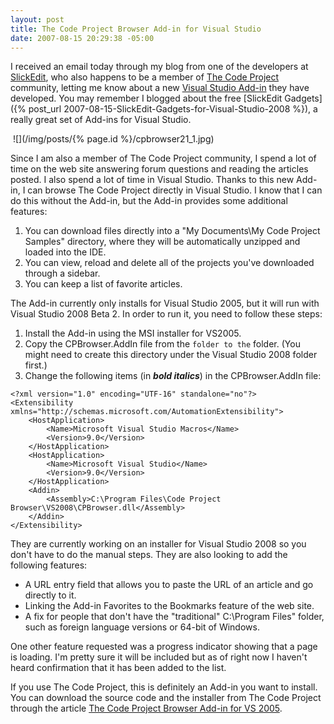 ```yaml
---
layout: post
title: The Code Project Browser Add-in for Visual Studio
date: 2007-08-15 20:29:38 -05:00
---
```


I received an email today through my blog from one of the developers at [SlickEdit](http://www.slickedit.com/component/option,com_frontpage/Itemid,1/), who also happens to be a member of [The Code Project](http://www.codeproject.com/) community, letting me know about a new [Visual Studio Add-in](http://www.codeproject.com/csharp/cpbrowser.asp) they have developed. You may remember I blogged about the free [SlickEdit Gadgets]({% post_url 2007-08-15-SlickEdit-Gadgets-for-Visual-Studio-2008 %}), a really great set of Add-ins for Visual Studio.

 ![](/img/posts/{% page.id %}/cpbrowser21_1.jpg) 

Since I am also a member of The Code Project community, I spend a lot of time on the web site answering forum questions and reading the articles posted. I also spend a lot of time in Visual Studio. Thanks to this new Add-in, I can browse The Code Project directly in Visual Studio. I know that I can do this without the Add-in, but the Add-in provides some additional features:

1.  You can download files directly into a "My Documents\My Code Project Samples" directory, where they will be automatically unzipped and loaded into the IDE.  
2.  You can view, reload and delete all of the projects you've downloaded through a sidebar.  
3.  You can keep a list of favorite articles. 

The Add-in currently only installs for Visual Studio 2005, but it will run with Visual Studio 2008 Beta 2. In order to run it, you need to follow these steps:

1.  Install the Add-in using the MSI installer for VS2005.  
2.  Copy the CPBrowser.AddIn file from the `` folder to the `` folder. (You might need to create this directory under the Visual Studio 2008 folder first.)  
3.  Change the following items (in ***bold italics***) in the CPBrowser.AddIn file:  
```
<?xml version="1.0" encoding="UTF-16" standalone="no"?>
<Extensibility xmlns="http://schemas.microsoft.com/AutomationExtensibility">
    <HostApplication>
        <Name>Microsoft Visual Studio Macros</Name>
        <Version>9.0</Version>
    </HostApplication>
    <HostApplication>
        <Name>Microsoft Visual Studio</Name>
        <Version>9.0</Version>
    </HostApplication>
    <Addin>
        <Assembly>C:\Program Files\Code Project Browser\VS2008\CPBrowser.dll</Assembly>
    </Addin>
</Extensibility>
```

They are currently working on an installer for Visual Studio 2008 so you don't have to do the manual steps. They are also looking to add the following features:

*   A URL entry field that allows you to paste the URL of an article and go directly to it. 
*   Linking the Add-in Favorites to the Bookmarks feature of the web site. 
*   A fix for people that don't have the "traditional" C:\Program Files" folder, such as foreign language versions or 64-bit of Windows.

One other feature requested was a progress indicator showing that a page is loading. I'm pretty sure it will be included but as of right now I haven't heard confirmation that it has been added to the list.

If you use The Code Project, this is definitely an Add-in you want to install. You can download the source code and the installer from The Code Project through the article [The Code Project Browser Add-in for VS 2005](http://www.codeproject.com/csharp/cpbrowser.asp).
